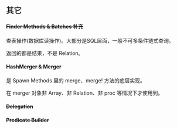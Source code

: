 ## 其它

#### ~~Finder Methods & Batches 补充~~

查表操作(数据库读操作)。大部分是SQL层面，一般不可多条件链式查询。

返回的都是结果，不是 Relation。

#### ~~HashMerger & Merger~~

是 Spawn Methods 里的 merge、merge! 方法的底层实现。

在 merger 对象非 Array、非 Relation、非 proc 等情况下才使用到。

#### ~~Delegation~~

#### ~~Predicate Builder~~
